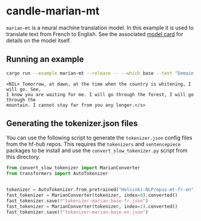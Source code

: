# candle-marian-mt

`marian-mt` is a neural machine translation model. In this example it is used to
translate text from French to English. See the associated [model
card](https://huggingface.co/Helsinki-NLP/opus-mt-tc-big-fr-en) for details on
the model itself.

## Running an example

```bash
cargo run --example marian-mt --release -- --which base --text "Demain, dès l'aube, à l'heure où blanchit la campagne, Je partirai. Vois-tu, je sais que tu m'attends. J'irai par la forêt, j'irai par la montagne. Je ne puis demeurer loin de toi plus longtemps."
```

```
<NIL> Tomorrow, at dawn, at the time when the country is whitening, I will go. See,
I know you are waiting for me. I will go through the forest, I will go through the
mountain. I cannot stay far from you any longer.</s>
```

## Generating the tokenizer.json files

You can use the following script to generate the `tokenizer.json` config files
from the hf-hub repos. This requires the `tokenizers` and `sentencepiece`
packages to be install and use the `convert_slow_tokenizer.py` script from this
directory.

```python
from convert_slow_tokenizer import MarianConverter
from transformers import AutoTokenizer


tokenizer = AutoTokenizer.from_pretrained("Helsinki-NLP/opus-mt-fr-en", use_fast=False)
fast_tokenizer = MarianConverter(tokenizer, index=0).converted()
fast_tokenizer.save(f"tokenizer-marian-base-fr.json")
fast_tokenizer = MarianConverter(tokenizer, index=1).converted()
fast_tokenizer.save(f"tokenizer-marian-base-en.json")
```
